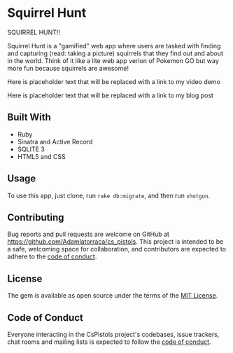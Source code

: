 # Squirrel Hunt

SQUIRREL HUNT!!

Squirrel Hunt is a "gamified" web app where users are tasked with finding and capturing (read: taking a picture) squirrels that they find out and about in the world. Think of it like a lite web app verion of Pokemon GO but way more fun because squirrels are awesome!

Here is placeholder text that will be replaced with a link to my video demo

Here is placeholder text that will be replaced with a link to my blog post

## Built With

<ul>
    <li>Ruby
    <li>Sinatra and Active Record
    <li>SQLITE 3
    <li>HTML5 and CSS
</ul>

## Usage

To use this app, just clone, run `rake db:migrate`, and then run `shotgun`.

## Contributing

Bug reports and pull requests are welcome on GitHub at https://github.com/Adamlatorraca/cs_pistols. This project is intended to be a safe, welcoming space for collaboration, and contributors are expected to adhere to the [code of conduct](https://github.com/Adamlatorraca/cs_pistols/blob/master/CODE_OF_CONDUCT.md).


## License

The gem is available as open source under the terms of the [MIT License](https://opensource.org/licenses/MIT).

## Code of Conduct

Everyone interacting in the CsPistols project's codebases, issue trackers, chat rooms and mailing lists is expected to follow the [code of conduct](https://github.com/Adamlatorraca/cs_pistols/blob/master/CODE_OF_CONDUCT.md).